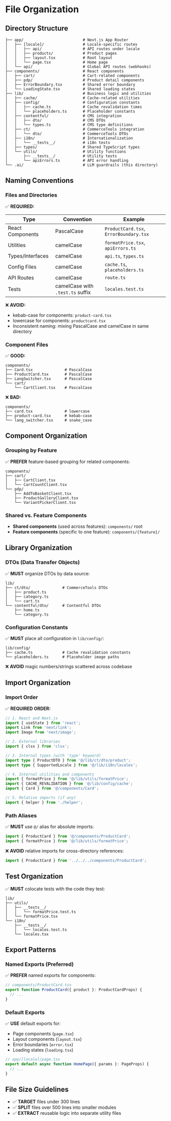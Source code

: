 # File Organization

## Directory Structure

```
├── app/                          # Next.js App Router
│   ├── [locale]/                 # Locale-specific routes
│   │   ├── api/                  # API routes under locale
│   │   ├── products/             # Product pages
│   │   ├── layout.tsx            # Root layout
│   │   └── page.tsx              # Home page
│   └── api/                      # Global API routes (webhooks)
├── components/                   # React components
│   ├── cart/                     # Cart-related components
│   ├── pdp/                      # Product detail components
│   ├── ErrorBoundary.tsx         # Shared error boundary
│   └── LoadingState.tsx          # Shared loading states
├── lib/                          # Business logic and utilities
│   ├── cache/                    # Cache-related utilities
│   ├── config/                   # Configuration constants
│   │   ├── cache.ts              # Cache revalidation times
│   │   └── placeholders.ts       # Placeholder constants
│   ├── contentful/               # CMS integration
│   │   ├── dto/                  # CMS DTOs
│   │   └── types.ts              # CMS type definitions
│   ├── ct/                       # CommerceTools integration
│   │   └── dto/                  # CommerceTools DTOs
│   ├── i18n/                     # Internationalization
│   │   └── __tests__/            # i18n tests
│   ├── types/                    # Shared TypeScript types
│   └── utils/                    # Utility functions
│       ├── __tests__/            # Utility tests
│       └── apiErrors.ts          # API error handling
└── .ai/                          # LLM guardrails (this directory)
```

## Naming Conventions

### Files and Directories

✅ **REQUIRED:**

| Type | Convention | Example |
|------|------------|---------|
| React Components | PascalCase | `ProductCard.tsx`, `ErrorBoundary.tsx` |
| Utilities | camelCase | `formatPrice.tsx`, `apiErrors.ts` |
| Types/Interfaces | camelCase | `api.ts`, `types.ts` |
| Config Files | camelCase | `cache.ts`, `placeholders.ts` |
| API Routes | camelCase | `route.ts` |
| Tests | camelCase with `.test.ts` suffix | `locales.test.ts` |

❌ **AVOID:**
- kebab-case for components: `product-card.tsx`
- lowercase for components: `productcard.tsx`
- Inconsistent naming: mixing PascalCase and camelCase in same directory

### Component Files

✅ **GOOD:**
```
components/
├── Card.tsx              # PascalCase
├── ProductCard.tsx       # PascalCase
├── LangSwitcher.tsx      # PascalCase
└── cart/
    └── CartClient.tsx    # PascalCase
```

❌ **BAD:**
```
components/
├── card.tsx              # lowercase
├── product-card.tsx      # kebab-case
└── lang_switcher.tsx     # snake_case
```

## Component Organization

### Grouping by Feature

✅ **PREFER** feature-based grouping for related components:

```
components/
├── cart/
│   ├── CartClient.tsx
│   └── CartCountClient.tsx
└── pdp/
    ├── AddToBasketClient.tsx
    ├── ProductGalleryClient.tsx
    └── VariantPickerClient.tsx
```

### Shared vs. Feature Components

- **Shared components** (used across features): `components/` root
- **Feature components** (specific to one feature): `components/{feature}/`

## Library Organization

### DTOs (Data Transfer Objects)

✅ **MUST** organize DTOs by data source:

```
lib/
├── ct/dto/              # CommerceTools DTOs
│   ├── product.ts
│   ├── category.ts
│   └── cart.ts
└── contentful/dto/      # Contentful DTOs
    ├── home.ts
    └── category.ts
```

### Configuration Constants

✅ **MUST** place all configuration in `lib/config/`:

```
lib/config/
├── cache.ts             # Cache revalidation constants
└── placeholders.ts      # Placeholder image paths
```

❌ **AVOID** magic numbers/strings scattered across codebase

## Import Organization

### Import Order

✅ **REQUIRED ORDER:**

```typescript
// 1. React and Next.js
import { useState } from 'react';
import Link from 'next/link';
import Image from 'next/image';

// 2. External libraries
import { clsx } from 'clsx';

// 3. Internal types (with 'type' keyword)
import type { ProductDTO } from '@/lib/ct/dto/product';
import type { SupportedLocale } from '@/lib/i18n/locales';

// 4. Internal utilities and components
import { formatPrice } from '@/lib/utils/formatPrice';
import { CACHE_REVALIDATION } from '@/lib/config/cache';
import { Card } from '@/components/Card';

// 5. Relative imports (if any)
import { helper } from './helper';
```

### Path Aliases

✅ **MUST** use `@/` alias for absolute imports:

```typescript
import { ProductCard } from '@/components/ProductCard';
import { formatPrice } from '@/lib/utils/formatPrice';
```

❌ **AVOID** relative imports for cross-directory references:

```typescript
import { ProductCard } from '../../../components/ProductCard';
```

## Test Organization

✅ **MUST** colocate tests with the code they test:

```
lib/
├── utils/
│   ├── __tests__/
│   │   └── formatPrice.test.ts
│   └── formatPrice.tsx
└── i18n/
    ├── __tests__/
    │   └── locales.test.ts
    └── locales.tsx
```

## Export Patterns

### Named Exports (Preferred)

✅ **PREFER** named exports for components:

```typescript
// components/ProductCard.tsx
export function ProductCard({ product }: ProductCardProps) {
  // ...
}
```

### Default Exports

✅ **USE** default exports for:
- Page components (`page.tsx`)
- Layout components (`layout.tsx`)
- Error boundaries (`error.tsx`)
- Loading states (`loading.tsx`)

```typescript
// app/[locale]/page.tsx
export default async function HomePage({ params }: PageProps) {
  // ...
}
```

## File Size Guidelines

- ✅ **TARGET** files under 300 lines
- ✅ **SPLIT** files over 500 lines into smaller modules
- ✅ **EXTRACT** reusable logic into separate utility files
